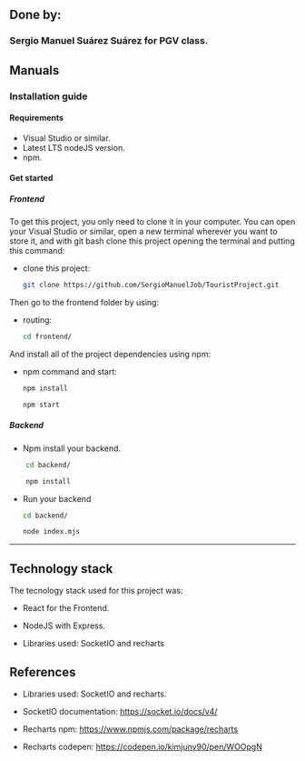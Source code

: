 ## Done by:

### Sergio Manuel Suárez Suárez for PGV class.

## Manuals

### Installation guide

#### Requirements

- Visual Studio or similar.
- Latest LTS nodeJS version.
- npm.

#### Get started 

##### Frontend

To get this project, you only need to clone it in your computer. You can open your Visual Studio or similar, open a new terminal wherever you want to store it, and with git bash clone this project opening the terminal and putting this command:

* clone this project:
    ```sh
    git clone https://github.com/SergioManuelJob/TouristProject.git
    ```

Then go to the frontend folder by using:

* routing:
    ```sh
    cd frontend/
    ```
 
 And install all of the project dependencies using npm:

* npm command and start:
    ```sh
    npm install

    npm start
    ```



##### Backend


- Npm install your backend.

```sh
    cd backend/

    npm install
```

* Run your backend
    ```sh
    cd backend/

    node index.mjs
    ```

---

## Technology stack

The tecnology stack used for this project was:

- React for the Frontend.

- NodeJS with Express.

- Libraries used: SocketIO and recharts


## References

- Libraries used: SocketIO and recharts.

- SocketIO documentation: https://socket.io/docs/v4/

- Recharts npm: https://www.npmjs.com/package/recharts

- Recharts codepen: https://codepen.io/kimjuny90/pen/WOOpgN

